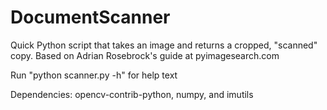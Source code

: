 # DocumentScanner
Quick Python script that takes an image and returns a cropped, "scanned" copy. Based on Adrian Rosebrock's guide at pyimagesearch.com

Run "python scanner.py -h" for help text


Dependencies: opencv-contrib-python, numpy, and imutils

